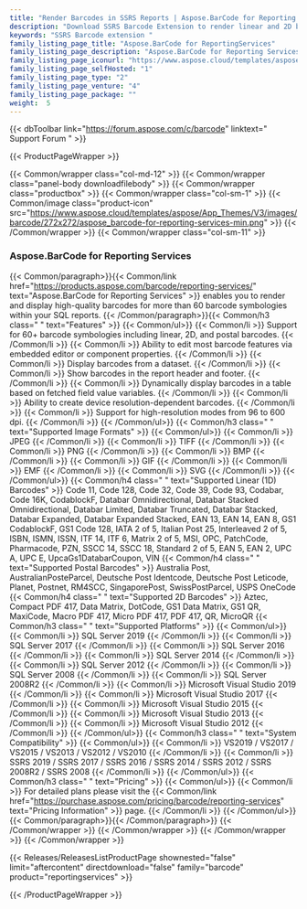 ```yaml
---
title: "Render Barcodes in SSRS Reports | Aspose.BarCode for Reporting Services"
description: "Download SSRS Barcode Extension to render linear and 2D barcodes within Microsoft SQL Server Reporting Services. Barcode labels can be encoded with Non-English characters and rendered in BMP, JPEG, GIF and PNG formats. "
keywords: "SSRS Barcode extension "
family_listing_page_title: "Aspose.BarCode for ReportingServices"
family_listing_page_description: "Aspose.BarCode for Reporting Services is a comprehensive solution for rendering linear and 2D barcode images within Microsoft SQL Server Reporting Services. Barcode labels can be encoded with Non-English characters and rendered in BMP, JPEG, GIF and PNG formats."
family_listing_page_iconurl: "https://www.aspose.cloud/templates/aspose/App_Themes/V3/images/barcode/272x272/aspose_barcode-for-reporting-services-min.png"
family_listing_page_selfHosted: "1"
family_listing_page_type: "2"
family_listing_page_venture: "4"
family_listing_page_package: ""
weight:  5
---
```


{{< dbToolbar link="https://forum.aspose.com/c/barcode" linktext=" Support Forum " >}}


{{< ProductPageWrapper >}}

<!-- ReleasesListProductPage-->
  <!--  {{< Releases/ReleasesListProductPage shownested="false"  limit="beforecontent" directdownload="false" family="barcode" product="reportingservices" >}} -->
<!-- /ReleasesListProductPage-->

<!-- ProductPageContent-->
{{< Common/wrapper class="col-md-12" >}}
    {{< Common/wrapper class="panel-body downloadfilebody" >}}
        {{< Common/wrapper class="productbox" >}}
            {{< Common/wrapper class="col-sm-1" >}}
                {{< Common/image class="product-icon" src="https://www.aspose.cloud/templates/aspose/App_Themes/V3/images/barcode/272x272/aspose_barcode-for-reporting-services-min.png"  >}}
            {{< /Common/wrapper >}}
            {{< Common/wrapper class="col-sm-11" >}}
                <h3 class="product-title">Aspose.BarCode for Reporting Services</h3>
                {{< Common/paragraph>}}{{< Common/link href="https://products.aspose.com/barcode/reporting-services/" text="Aspose.BarCode for Reporting Services"  >}} enables you
                    to render and display high-quality barcodes for more than 60 barcode symbologies within your SQL
                    reports.
                    {{< /Common/paragraph>}}{{< Common/h3 class=" " text="Features"  >}}
                     {{< Common/ul>}} 
                           {{< Common/li >}} Support for 60+ barcode symbologies including linear, 2D, and postal barcodes. {{< /Common/li >}}
                           {{< Common/li >}} Ability to edit most barcode features via embedded editor or component properties. {{< /Common/li >}}
                           {{< Common/li >}} Display barcodes from a dataset. {{< /Common/li >}}
                           {{< Common/li >}} Show barcodes in the report header and footer. {{< /Common/li >}}
                           {{< Common/li >}} Dynamically display barcodes in a table based on fetched field value variables. {{< /Common/li >}}
                           {{< Common/li >}} Ability to create device resolution-dependent barcodes. {{< /Common/li >}}
                           {{< Common/li >}} Support for high-resolution modes from 96 to 600 dpi. {{< /Common/li >}}
                     {{< /Common/ul>}}
                    {{< Common/h3 class=" " text="Supported Image Formats"  >}}
                     {{< Common/ul>}} 
                           {{< Common/li >}} JPEG {{< /Common/li >}}
                           {{< Common/li >}} TIFF {{< /Common/li >}}
                           {{< Common/li >}} PNG {{< /Common/li >}}
                           {{< Common/li >}} BMP {{< /Common/li >}}
                           {{< Common/li >}} GIF {{< /Common/li >}}
                           {{< Common/li >}} EMF {{< /Common/li >}}
                           {{< Common/li >}} SVG {{< /Common/li >}}
                     {{< /Common/ul>}}
                    {{< Common/h4 class=" " text="Supported Linear (1D) Barcodes"  >}}
                    Code 11, Code 128, Code 32, Code 39, Code 93, Codabar, Code 16K, CodablockF, Databar
                    Omnidirectional, Databar Stacked
                    Omnidirectional, Databar Limited, Databar Truncated, Databar Stacked, Databar Expanded, Databar
                    Expanded Stacked, EAN
                    13, EAN 14, EAN 8, GS1 CodablockF, GS1 Code 128, IATA 2 of 5, Italian Post 25, Interleaved 2 of 5,
                    ISBN, ISMN, ISSN, ITF
                    14, ITF 6, Matrix 2 of 5, MSI, OPC, PatchCode, Pharmacode, PZN, SSCC 14, SSCC 18, Standard 2 of 5,
                    EAN 5, EAN 2, UPC A,
                    UPC E, UpcaGs1DatabarCoupon, VIN
                    {{< Common/h4 class=" " text="Supported Postal Barcodes"  >}}
                    Australia Post, AustralianPosteParcel, Deutsche Post Identcode, Deutsche Post Leticode, Planet,
                    Postnet, RM4SCC,
                    SingaporePost, SwissPostParcel, USPS OneCode
                    {{< Common/h4 class=" " text="Supported 2D Barcodes"  >}}
                    Aztec, Compact PDF 417, Data Matrix, DotCode, GS1 Data Matrix, GS1 QR, MaxiCode, Macro PDF 417,
                    Micro PDF 417, PDF 417,
                    QR, MicroQR
                    {{< Common/h3 class=" " text="Supported Platforms"  >}}
                     {{< Common/ul>}} 
                           {{< Common/li >}} SQL Server 2019 {{< /Common/li >}}
                           {{< Common/li >}} SQL Server 2017 {{< /Common/li >}}
                           {{< Common/li >}} SQL Server 2016 {{< /Common/li >}}
                           {{< Common/li >}} SQL Server 2014 {{< /Common/li >}}
                           {{< Common/li >}} SQL Server 2012 {{< /Common/li >}}
                           {{< Common/li >}} SQL Server 2008 {{< /Common/li >}}
                           {{< Common/li >}} SQL Server 2008R2 {{< /Common/li >}}
                           {{< Common/li >}} Microsoft Visual Studio 2019 {{< /Common/li >}}
                           {{< Common/li >}} Microsoft Visual Studio 2017 {{< /Common/li >}}
                           {{< Common/li >}} Microsoft Visual Studio 2015 {{< /Common/li >}}
                           {{< Common/li >}} Microsoft Visual Studio 2013 {{< /Common/li >}}
                           {{< Common/li >}} Microsoft Visual Studio 2012 {{< /Common/li >}}
                     {{< /Common/ul>}}
                    {{< Common/h3 class=" " text="System Compatibility"  >}}
                     {{< Common/ul>}} 
                           {{< Common/li >}} VS2019 / VS2017 / VS2015 / VS2013 / VS2012 / VS2010 {{< /Common/li >}}
                           {{< Common/li >}} SSRS 2019 / SSRS 2017 / SSRS 2016 / SSRS 2014 / SSRS 2012 / SSRS 2008R2 / SSRS 2008 {{< /Common/li >}}
                     {{< /Common/ul>}}
                    {{< Common/h3 class=" " text="Pricing"  >}}
                     {{< Common/ul>}} 
                           {{< Common/li >}} For detailed plans please visit the {{< Common/link href="https://purchase.aspose.com/pricing/barcode/reporting-services" text="Pricing Information"  >}} page. {{< /Common/li >}}
                     {{< /Common/ul>}}
                {{< Common/paragraph>}}{{< /Common/paragraph>}}
            {{< /Common/wrapper >}}
        {{< /Common/wrapper >}}
    {{< /Common/wrapper >}}
{{< /Common/wrapper >}}

<!-- /ProductPageContent-->



<!-- ReleasesListProductPage-->
   {{< Releases/ReleasesListProductPage shownested="false"  limit="aftercontent" directdownload="false" family="barcode" product="reportingservices" >}}
<!-- /ReleasesListProductPage-->

{{< /ProductPageWrapper >}}

